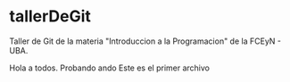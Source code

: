 # tallerDeGit

Taller de Git de la materia "Introduccion a la Programacion" de la FCEyN - UBA.

Hola a todos. Probando ando
Este es el primer archivo

